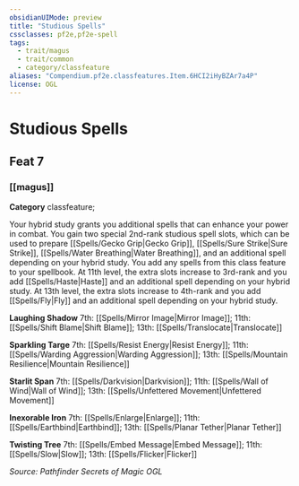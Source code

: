 ```yaml
---
obsidianUIMode: preview
title: "Studious Spells"
cssclasses: pf2e,pf2e-spell
tags:
  - trait/magus
  - trait/common
  - category/classfeature
aliases: "Compendium.pf2e.classfeatures.Item.6HCI2iHyBZAr7a4P"
license: OGL
---
```

# Studious Spells
## Feat 7
### [[magus]]

**Category** classfeature; 




Your hybrid study grants you additional spells that can enhance your power in combat. You gain two special 2nd-rank studious spell slots, which can be used to prepare [[Spells/Gecko Grip|Gecko Grip]], [[Spells/Sure Strike|Sure Strike]], [[Spells/Water Breathing|Water Breathing]], and an additional spell depending on your hybrid study. You add any spells from this class feature to your spellbook. At 11th level, the extra slots increase to 3rd-rank and you add [[Spells/Haste|Haste]] and an additional spell depending on your hybrid study. At 13th level, the extra slots increase to 4th-rank and you add [[Spells/Fly|Fly]] and an additional spell depending on your hybrid study.

**Laughing Shadow** 7th: [[Spells/Mirror Image|Mirror Image]]; 11th: [[Spells/Shift Blame|Shift Blame]]; 13th: [[Spells/Translocate|Translocate]]

**Sparkling Targe** 7th: [[Spells/Resist Energy|Resist Energy]]; 11th: [[Spells/Warding Aggression|Warding Aggression]]; 13th: [[Spells/Mountain Resilience|Mountain Resilience]]

**Starlit Span** 7th: [[Spells/Darkvision|Darkvision]]; 11th: [[Spells/Wall of Wind|Wall of Wind]]; 13th: [[Spells/Unfettered Movement|Unfettered Movement]]

**Inexorable Iron** 7th: [[Spells/Enlarge|Enlarge]]; 11th: [[Spells/Earthbind|Earthbind]]; 13th: [[Spells/Planar Tether|Planar Tether]]

**Twisting Tree** 7th: [[Spells/Embed Message|Embed Message]]; 11th: [[Spells/Slow|Slow]]; 13th: [[Spells/Flicker|Flicker]]

*Source: Pathfinder Secrets of Magic*
*OGL*